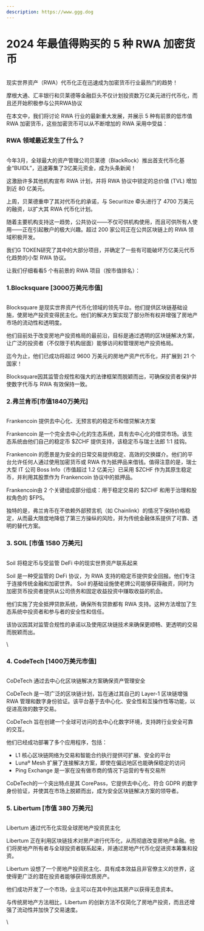 ```yaml
---
description: https://www.ggg.dog
---
```


# 2024 年最值得购买的 5 种 RWA 加密货币

<figure><img src="https://lh7-us.googleusercontent.com/5daudY-scOZ05KgrJEjUCpz-blWhjWjOflVhLNXtpix1gvGlDgQIBZfjzjEaK2O_1wF9mtnVZ3iPXU8EWp8Tf5gM101kSUo7WbUXvWCyySWuYeWn4OBp-LpHihPlON8VVBl5mWZb5fQV1sIXWi_dE-E" alt=""><figcaption></figcaption></figure>

现实世界资产（RWA）代币化正在迅速成为加密货币行业最热门的趋势！

摩根大通、汇丰银行和贝莱德等金融巨头不仅计划投资数万亿美元进行代币化，而且还开始积极参与公共RWA协议

在本文中，我们将讨论 RWA 行业的最新重大发展，并展示 5 种有前景的低市值 RWA 加密货币，这些加密货币可以从不断增加的 RWA 采用中受益：

### RWA 领域最近发生了什么？

<figure><img src="https://lh7-us.googleusercontent.com/JxoclP_tgrINoarZqYHAWIC1oJAzD8p-b9boq7dsss2ndy0QQP-OxE5CKwsnPGmZ3RVENIn-ot-Wo86gkyX9xrDPdoTGDKya2R0X_cIjjW-V4DqeglNp8qD5WAP6HhQh07-aovOQPuaUyt93BAnz6Ok" alt=""><figcaption></figcaption></figure>

今年3月，全球最大的资产管理公司贝莱德（BlackRock）推出首支代币化基金“BUIDL”，迅速筹集了3亿美元资金，成为头条新闻！

这激励许多其他机构宣布 RWA 计划，并将 RWA 协议中锁定的总价值 (TVL) 增加到近 80 亿美元。

上周，贝莱德重申了其对代币化的承诺，与 Securitize 牵头进行了 4700 万美元的融资，以扩大其 RWA 代币化计划。

随着主要机构支持这一趋势，公共协议——不仅可供机构使用，而且可供所有人使用——正在引起散户的极大兴趣。超过 200 家公司正在公共区块链上的 RWA 领域积极开发。

我们G TOKEN研究了其中的大部分项目，并确定了一些有可能破坏万亿美元代币化趋势的小型 RWA 协议。

让我们仔细看看5 个有前景的 RWA 项目（按市值排名）：

### 1.Blocksquare \[3000万美元市值]

<figure><img src="https://lh7-us.googleusercontent.com/UcbGZhmISshQKeB4QKykidm9vuFjJpCuQJl2RQjanIvKJcUt8GhRvUEdGhKkGs8toA_aPL1qDjFDXngx61EUpnyCYD-wSWrlonRqqIRBoiBQFFUqRFl2xHl49XmB-dXSsLJuALrR5yBBgcFSdByuQ6c" alt=""><figcaption></figcaption></figure>

Blocksquare 是现实世界资产代币化领域的领先平台。他们提供区块链基础设施，使房地产投资变得民主化。他们的解决方案实现了部分所有权并增强了房地产市场的流动性和透明度。

他们目前处于改变房地产投资格局的最前沿，目标是通过透明的区块链解决方案，让广泛的投资者（不仅限于机构层面）能够访问和管理房地产投资格局。

迄今为止，他们已成功将超过 9600 万美元的房地产资产代币化，并扩展到 21 个国家！

Blocksquare因其监管合规性和强大的法律框架而脱颖而出，可确保投资者保护并使数字代币与 RWA 有效保持一致。

### 2.弗兰肯币\[市值1840万美元]

<figure><img src="https://lh7-us.googleusercontent.com/1mCtCBYc0uRKmWpjmStkxnqUbWij4KP-4FsJlJdv8HUl_Bqh7rGSdNmsSmTIwux-EOUK9zTjCYFXd8yjDl55hziv6AEhNIyomgjHxsz7exQ0sh0P4XtQGoHC-XH96zI3pUSUVIbhuC_-ppqyKAOBkEY" alt=""><figcaption></figcaption></figure>

Frankencoin 提供去中心化、无预言机的稳定币和借贷解决方案

Frankencoin 是一个完全去中心化的生态系统，具有去中心化的借贷市场。该生态系统由他们自己的稳定币 $ZCHF 提供支持，该稳定币与瑞士法郎 1:1 挂钩。

Frankencoin 的愿景是为安全的日常交易提供稳定、高效的交换媒介。他们的平台允许任何人通过使用加密货币或 RWA 作为抵押品来借钱。值得注意的是，瑞士大型 IT 公司 Boss Info（市值超过 1.2 亿美元）已采用 $ZCHF 作为其原生稳定币，并利用其股票作为 Frankencoin 协议中的抵押品。

Frankencoin由 2 个关键组成部分组成：用于稳定交易的 $ZCHF 和用于治理和股权角色的 $FPS。

独特的是，弗兰肯币在不依赖外部预言机（如 Chainlink）的情况下保持价格稳定，从而最大限度地降低了第三方操纵的风险，并为传统金融体系提供了可靠、透明的替代方案。

### 3. SOIL \[市值 1580 万美元]

<figure><img src="https://lh7-us.googleusercontent.com/QeXR_jCR7ae1Sb2dSlu0gZYt1MVotj2Vyqs5d9U103fMEhCOm0CSSVyMbdf0cAYxCYXGJaxdnCQDpsoQjGbfVE-KY4bl0x0_0qxthuuSLkDBB0qsvewczcvrG2jirHvvW1UWua6-WQRLYEmEfycbOLc" alt=""><figcaption></figcaption></figure>

Soil 将稳定币与受监管 DeFi 中的现实世界资产联系起来

Soil 是一种受监管的 DeFi 协议，为 RWA 支持的稳定币提供安全回报。他们专注于连接传统金融和加密世界。 Soil 的基础设施使老牌公司能够获得融资，同时为加密货币投资者提供从公司债务和固定收益投资中赚取收益的机会。

他们实施了完全抵押贷款系统，确保所有贷款都有 RWA 支持。这种方法增加了生态系统中投资者和参与者的安全性和信任。

该协议因其对监管合规性的承诺以及使用区块链技术来确保更顺畅、更透明的交易而脱颖而出。

\


### 4. CodeTech \[1400万美元市值]

<figure><img src="https://lh7-us.googleusercontent.com/mcv7C-8R35oUZsWynaQAnanI3lyka6PKGiTBoySeS2PlQPn7uyRoSMK9h6DHF0dNJXkqXPCEyacRwQ_HJKTxc-JCjaB360g_ySWhEu9BZqzTuZl70NnwRyVif11KcaBChXotwRdQw6gj_DS63PpOZOs" alt=""><figcaption></figcaption></figure>

CoDeTech 通过去中心化区块链解决方案确保资产管理安全

CoDeTech 是一项广泛的区块链计划，旨在通过其自己的 Layer-1 区块链增强 RWA 管理和数字身份验证。该平台基于去中心化、安全性和互操作性等功能，以促进高效的数字交易。

CoDeTech 旨在创建一个全球可访问的去中心化数字环境，支持跨行业安全可靠的交互。

他们已经成功部署了多个应用程序，包括：

* L1 核心区块链网络为交易和智能合约执行提供可扩展、安全的平台
* Lunaº Mesh 扩展了连接解决方​​案，即使在偏远地区也能确保稳定的访问
* Ping Exchange 是一家在没有做市商的情况下运营的专有交易所

CoDeTech的一个突出特点是其 CorePass，它提供去中心化、符合 GDPR 的数字身份验证，并使其在市场上脱颖而出，成为安全区块链解决方案的领导者。

### 5. Libertum \[市值 380 万美元]

<figure><img src="https://lh7-us.googleusercontent.com/7M3uAr8npK8tBHAqSmjArjIxnPEVLpqhlT9pmprVkxb-Yvepzw4IBugHpmZGaVt9Tc_xNBlMJiHKIAg0XMRbEO4epIb-gLHYRK1VolN5KSGxD2jeL02o9D3X9IgvG_OPnHEZJf3-6ERUXU0LqKGhzNs" alt=""><figcaption></figcaption></figure>

Libertum 通过代币化实现全球房地产投资民主化

Libertum 正在利用区块链技术对房产进行代币化，从而彻底改变房地产金融。他们将房地产所有者与全球投资者联系起来，并通过房地产代币化促进资本筹集和投资。

Libertum 设想了一个房地产投资民主化、具有成本效益且非官僚主义的世界，这使得更广泛的潜在投资者能够获得优质房产。

他们成功开发了一个市场，业主可以在其中列出其房产以获得无息资本。

与传统房地产方法相比，Libertum 的创新方法不仅简化了房地产投资，而且还增强了流动性并加快了交易速度。

\
